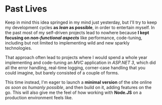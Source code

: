 # Past Lives

Keep in mind this idea springed in my mind just yesterday, but I'll try to keep my development cycles **as _lean_ as possible**, in order to entertain myself. In the past most of my self-driven projects lead to nowhere because **I kept focusing on _non-functional aspects_** like performance, code-tuning, including but not limited to implementing wild and new sparkly technologies.

That approach often lead to projects where I would spend a whole year implementing and code-tuning an _MVC_ application in _ASP.NET 3_, which did all the error handling, real-time logging, corner-case handling that you could imagine, but barely consisted of a couple of forms.

This time instead, I'm eager to launch a **minimal version** of the site online _as soon as humanly possible_, and then build on it, adding features on the go. This will also give me the feel of how working with **Node.JS** on a production environment feels like.
